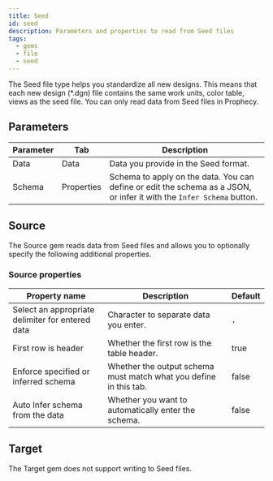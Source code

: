 ```yaml
---
title: Seed
id: seed
description: Parameters and properties to read from Seed files
tags:
  - gems
  - file
  - seed
---
```


The Seed file type helps you standardize all new designs. This means that each new design (\*.dgn) file contains the same work units, color table, views as the seed file. You can only read data from Seed files in Prophecy.

## Parameters

| Parameter | Tab        | Description                                                                                                           |
| --------- | ---------- | --------------------------------------------------------------------------------------------------------------------- |
| Data      | Data       | Data you provide in the Seed format.                                                                                  |
| Schema    | Properties | Schema to apply on the data. You can define or edit the schema as a JSON, or infer it with the `Infer Schema` button. |

## Source

The Source gem reads data from Seed files and allows you to optionally specify the following additional properties.

### Source properties

| Property name                                    | Description                                                       | Default |
| ------------------------------------------------ | ----------------------------------------------------------------- | ------- |
| Select an appropriate delimiter for entered data | Character to separate data you enter.                             | `,`     |
| First row is header                              | Whether the first row is the table header.                        | true    |
| Enforce specified or inferred schema             | Whether the output schema must match what you define in this tab. | false   |
| Auto Infer schema from the data                  | Whether you want to automatically enter the schema.               | false   |

## Target

The Target gem does not support writing to Seed files.
